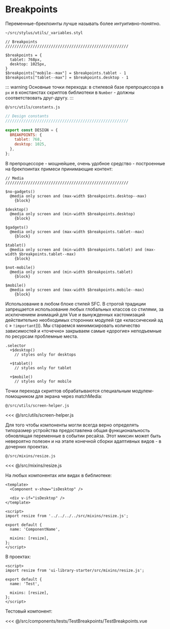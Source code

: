 # Breakpoints

Переменные-брекпоинты лучше называть более интуитивно-понятно.

<code class="code--path">~/src/stylus/utils/_variables.styl</code>

```stylus
// Breakpoints
//////////////////////////////////////////////////////

$breakpoints = {
  tablet: 768px,
  desktop: 1025px,
}
$breakpoints["mobile--max"] = $breakpoints.tablet - 1
$breakpoints["tablet--max"] = $breakpoints.desktop - 1
```

::: warning
Основные точки перехода: в стилевой базе препроцессора в <code>px</code> и в констанстах скриптов библиотеки в <code>Number</code> - должны соответствовать друг-другу.
:::

<code class="code--path">@/src/utils/сonstants.js</code>

```js
// Design constants
//////////////////////////////////////////////////////

export const DESIGN = {
  BREAKPOINTS: {
    tablet: 768,
    desktop: 1025,
  },
};
```

В препроцессоре - мощнейшее, очень удобное средство - построенные на брекпоинтах примеси принимающие контент:

```stylus
// Media
//////////////////////////////////////////////////////

$no-gadgets()
  @media only screen and (max-width $breakpoints.desktop--max)
    {block}

$desktop()
  @media only screen and (min-width $breakpoints.desktop)
    {block}

$gadgets()
  @media only screen and (max-width $breakpoints.tablet--max)
    {block}

$tablet()
  @media only screen and (min-width $breakpoints.tablet) and (max-width $breakpoints.tablet--max)
    {block}

$not-mobile()
  @media only screen and (min-width $breakpoints.tablet)
    {block}

$mobile()
  @media only screen and (max-width $breakpoints.mobile--max)
    {block}
```

Использование в любом блоке стилей SFC. В строгой традиции запрещается использование любых глобальных классов со стилями, за исключением анимаций для Vue и вынужденных кастомизаций действительно необходимых сторонних модулей где «классический ад с » <code>!important</code>))). Мы стараемся минимизировать количество зависимостей и «точечно» закрываем самые «дорогие» неподъемные по ресурсам проблемные места.

```stylus
.selector
  +$desktop()
    // styles only for desktops

  +$tablet()
    // styles only for tablet

  +$mobile()
    // styles only for mobile
```


Точки перехода скриптов обрабатываются специальным модулем-помощником для экрана через matchMedia:

<code class="code--path">@/src/utils/screen-helper.js</code>

<<< @/src/utils/screen-helper.js

Для того чтобы компоненты могли всегда верно определять типоразмер устройства предоставлена общая функциональность обновлящая переменные в событии ресайза. Этот миксин может быть невероятно полезен и на этапе конечной сборки адаптивных видов - в дочерних проектах. 

<code class="code--path">@/src/mixins/resize.js</code>

<<< @/src/mixins/resize.js

На любых компонентах или видах в библиотеке:

```vue
<template>
  <Component v-show="isDesktop" />
  
  <div v-if="isDesktop" />
</template>

<script>
import resize from '../../../../src/mixins/resize.js';

export default {
  name: 'ComponentName',

  mixins: [resize],
};
</script>
```

В проектах:

```vue
<script>
import resize from 'ui-library-starter/src/mixins/resize.js';

export default {
  name: 'Test',

  mixins: [resize],
};
</script>
```

Тестовый компонент:

<TestBreakpoints />

<<< @/src/components/tests/TestBreakpoints/TestBreakpoints.vue
